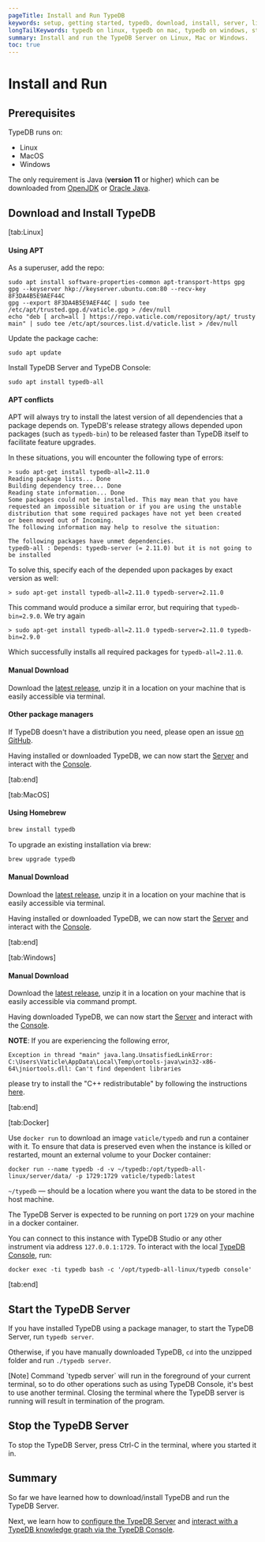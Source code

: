 ```yaml
---
pageTitle: Install and Run TypeDB
keywords: setup, getting started, typedb, download, install, server, linux, mac, windows, docker
longTailKeywords: typedb on linux, typedb on mac, typedb on windows, start typedb server
summary: Install and run the TypeDB Server on Linux, Mac or Windows.
toc: true
---
```


# Install and Run

<!---
List: 
- Prerequisites, [√]
- Installation on windows/mac/linux/docker, [√]
- starting TypeDB (esp note that will run in foreground of terminal) [√]
-->

## Prerequisites

TypeDB runs on:
- Linux 
- MacOS
- Windows

The only requirement is Java (**version 11** or higher) which can be downloaded from 
[OpenJDK](http://openjdk.java.net/install/) or 
[Oracle Java](https://www.oracle.com/java/technologies/javase-jdk15-downloads.html).

## Download and Install TypeDB

<div class="tabs light">
[tab:Linux]

#### Using APT

As a superuser, add the repo:
```
sudo apt install software-properties-common apt-transport-https gpg
gpg --keyserver hkp://keyserver.ubuntu.com:80 --recv-key 8F3DA4B5E9AEF44C 
gpg --export 8F3DA4B5E9AEF44C | sudo tee /etc/apt/trusted.gpg.d/vaticle.gpg > /dev/null
echo "deb [ arch=all ] https://repo.vaticle.com/repository/apt/ trusty main" | sudo tee /etc/apt/sources.list.d/vaticle.list > /dev/null
```

Update the package cache:
```
sudo apt update
```

Install TypeDB Server and TypeDB Console:
```
sudo apt install typedb-all
```
  
#### APT conflicts

APT will always try to install the latest version of all dependencies that a package depends on. TypeDB's release strategy allows
depended upon packages (such as `typedb-bin`) to be released faster than TypeDB itself to facilitate feature upgrades.
  
In these situations, you will encounter the following type of errors:

```
> sudo apt-get install typedb-all=2.11.0
Reading package lists... Done
Building dependency tree... Done
Reading state information... Done
Some packages could not be installed. This may mean that you have
requested an impossible situation or if you are using the unstable
distribution that some required packages have not yet been created
or been moved out of Incoming.
The following information may help to resolve the situation:

The following packages have unmet dependencies.
typedb-all : Depends: typedb-server (= 2.11.0) but it is not going to be installed
```

To solve this, specify each of the depended upon packages by exact version as well:
```
> sudo apt-get install typedb-all=2.11.0 typedb-server=2.11.0
```
 
This command would produce a similar error, but requiring that `typedb-bin=2.9.0`. We try again
```
> sudo apt-get install typedb-all=2.11.0 typedb-server=2.11.0 typedb-bin=2.9.0
```

Which successfully installs all required packages for `typedb-all=2.11.0`.
  
#### Manual Download

Download the [latest release](https://github.com/vaticle/typedb/releases), unzip it in a location on your machine that 
is easily accessible via terminal.

#### Other package managers

If TypeDB doesn't have a distribution you need, please open an issue 
[on GitHub](https://github.com/vaticle/typedb/issues).

Having installed or downloaded TypeDB, we can now start the [Server](#start-the-typedb-server) and interact with the 
[Console](../02-console/01-console.md).

[tab:end]

[tab:MacOS]

#### Using Homebrew
```sh
brew install typedb
```

To upgrade an existing installation via brew:
```sh
brew upgrade typedb
```

#### Manual Download
Download the [latest release](https://github.com/vaticle/typedb/releases), unzip it in a location on your machine that is easily accessible via terminal.

Having installed or downloaded TypeDB, we can now start the [Server](#start-the-typedb-server) and interact with the [Console](../02-console/01-console.md).

[tab:end]

[tab:Windows]

#### Manual Download
Download the [latest release](https://github.com/vaticle/typedb/releases), unzip it in a location on your machine that is easily accessible via command prompt.

Having downloaded TypeDB, we can now start the [Server](#start-the-typedb-server) and interact with the [Console](../02-console/01-console.md).

**NOTE**: If you are experiencing the following error,

```
Exception in thread "main" java.lang.UnsatisfiedLinkError: 
C:\Users\Vaticle\AppData\Local\Temp\ortools-java\win32-x86-64\jniortools.dll: Can't find dependent libraries
```

please try to install the "C++ redistributable" by following the instructions [here](https://developers.google.com/optimization/install/python/windows#microsoft-visual-c-redistributable).

[tab:end]

[tab:Docker]

Use `docker run` to download an image `vaticle/typedb` and run a container with it. To ensure that data is preserved 
even when the instance is killed or restarted, mount an external volume to your Docker container:

```
docker run --name typedb -d -v ~/typedb:/opt/typedb-all-linux/server/data/ -p 1729:1729 vaticle/typedb:latest
```

`~/typedb` — should be a location where you want the data to be stored in the host machine.

The TypeDB Server is expected to be running on port `1729` on your machine in a docker container.

You can connect to this instance with TypeDB Studio or any other instrument via address `127.0.0.1:1729`. 
To interact with the local [TypeDB Console](../02-console/01-console.md), run:

```
docker exec -ti typedb bash -c '/opt/typedb-all-linux/typedb console'
```
[tab:end]
</div>

## Start the TypeDB Server
If you have installed TypeDB using a package manager, to start the TypeDB Server, run `typedb server`.

Otherwise, if you have manually downloaded TypeDB, `cd` into the unzipped folder and run `./typedb server`.

<div class="note">
[Note]
Command `typedb server` will run in the foreground of your current terminal, so to do other operations such as using 
TypeDB Console, it's best to use another terminal. Closing the terminal where the TypeDB server is running will result 
in termination of the program.
</div>

## Stop the TypeDB Server
To stop the TypeDB Server, press Ctrl-C in the terminal, where you started it in.

## Summary
So far we have learned how to download/install TypeDB and run the TypeDB Server.

Next, we learn how to [configure the TypeDB Server](05-admin/03-configuring-server.md) 
and [interact with a TypeDB knowledge graph via the TypeDB Console](../02-console/01-console.md).
